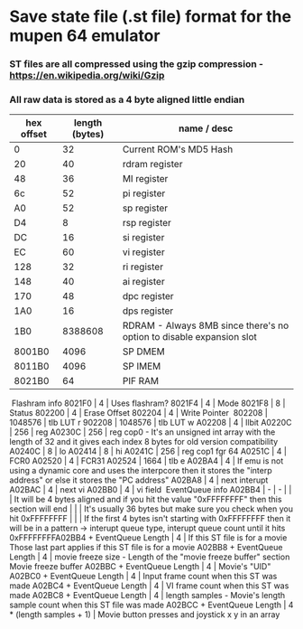 # Save state file (.st file) format for the mupen 64 emulator


### ST files are all compressed using the gzip compression - https://en.wikipedia.org/wiki/Gzip
### All raw data is stored as a 4 byte aligned little endian


hex offset | length (bytes) | name / desc
---------- | -------------- | -----------
0 | 32 | Current ROM's MD5 Hash
20 | 40 | rdram register
48 | 36 | MI register
6c | 52 | pi register
A0 | 52 | sp register
D4 | 8 | rsp register
DC | 16 | si register
EC | 60 | vi register
128 | 32 | ri register
148 | 40 | ai register
170 | 48 | dpc register
1A0 | 16 | dps register
1B0 | 8388608 | RDRAM - Always 8MB since there's no option to disable expansion slot
8001B0 | 4096 | SP DMEM
8011B0 | 4096 | SP IMEM
8021B0 | 64 | PIF RAM
​
Flashram info
8021F0 | 4 | Uses flashram?
8021F4 | 4 | Mode
8021F8 | 8 | Status
802200 | 4 | Erase Offset
802204 | 4 | Write Pointer
​
802208 | 1048576 | tlb LUT r
902208 | 1048576 | tlb LUT w
A02208 | 4 | llbit
A0220C | 256 | reg
A0230C | 256 | reg cop0 - It's an unsigned int array with the length of 32 and it gives each index 8 bytes for old version compatibility
A0240C | 8 | lo
A02414 | 8 | hi
A0241C | 256 | reg cop1 fgr 64
A0251C | 4 | FCR0
A02520 | 4 | FCR31
A02524 | 1664 | tlb e
A02BA4 | 4 | If emu is not using a dynamic core and uses the interpcore then it stores the "interp address" or else it stores the "PC address"
A02BA8 | 4 | next interupt
A02BAC | 4 | next vi
A02BB0 | 4 | vi field
​
EventQueue info
A02BB4 | - | -
| | | It will be 4 bytes aligned and if you hit the value "0xFFFFFFFF" then this section will end
| | | It's usually 36 bytes but make sure you check when you hit 0xFFFFFFFF
| | | If the first 4 bytes isn't starting with 0xFFFFFFFF then it will be in a pattern -> interupt queue type, interupt queue count until it hits 0xFFFFFFFF
​
A02BB4 + EventQueue Length | 4 | If this ST file is for a movie
​
Those last part applies if this ST file is for a movie
A02BB8 + EventQueue Length | 4 | movie freeze size - Length of the "movie freeze buffer" section
​
Movie freeze buffer
A02BBC + EventQueue Length | 4 | Movie's "UID"
A02BC0 + EventQueue Length | 4 | Input frame count when this ST was made
A02BC4 + EventQueue Length | 4 | VI frame count when this ST was made
A02BC8 + EventQueue Length | 4 | length samples - Movie's length sample count when this ST file was made
A02BCC + EventQueue Length | 4 * (length samples + 1) | Movie button presses and joystick x y in an array
